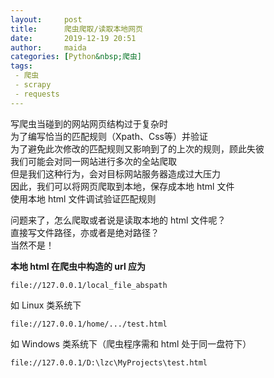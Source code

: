 ```yaml
---
layout:     post
title:      爬虫爬取/读取本地网页
date:       2019-12-19 20:51
author:     maida
categories: [Python&nbsp;爬虫]
tags:
 - 爬虫
 - scrapy
 - requests
---
```


写爬虫当碰到的网站网页结构过于复杂时  
为了编写恰当的匹配规则（Xpath、Css等）并验证  
为了避免此次修改的匹配规则又影响到了的上次的规则，顾此失彼  
我们可能会对同一网站进行多次的全站爬取  
但是我们这种行为，会对目标网站服务器造成过大压力  
因此，我们可以将网页爬取到本地，保存成本地 html 文件  
使用本地 html 文件调试验证匹配规则  

问题来了，怎么爬取或者说是读取本地的 html 文件呢？  
直接写文件路径，亦或者是绝对路径？  
当然不是！  

**本地 html 在爬虫中构造的 url 应为**

```text
file://127.0.0.1/local_file_abspath
```
  
如 Linux 类系统下

```text
file://127.0.0.1/home/.../test.html
```

如 Windows 类系统下（爬虫程序需和 html 处于同一盘符下）

```text
file://127.0.0.1/D:\lzc\MyProjects\test.html
```